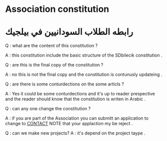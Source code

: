 # Association constitution

# رابطه الطلاب السودانيين في بيلجيك 
Q : what are the content of this constitution ?

A : this constitution include the basic structure of the SDbilecik constitution .


Q : are this is the final copy of the constitution ?

A : no this is not the final copy and the constitution is contunusly updateing .


Q : are there is some conturdections on the some articls ?

A : Yes it could be some conturdections and it's up to reader prespective and the reader should know that the constitution is writen in Arabic .


Q : can any one change the constitution ?

A : if you are part of the Association you can submitt an application to change to [CONTACT](https://t.me/SDbilecik) NOTE that your applaction my be reject . 


Q : can we make new projects?
A : it's depend on the project taype .



